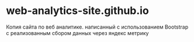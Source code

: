 # web-analytics-site.github.io
Копия сайта по веб аналитике. написанный с использованием Bootstrap с реализованным сбором данных через яндекс метрику 
